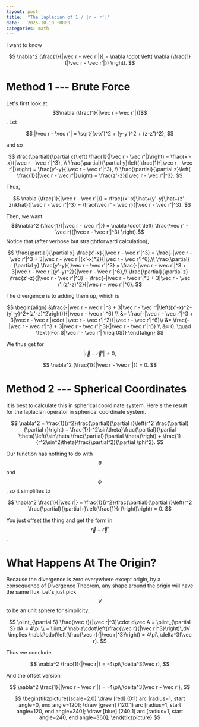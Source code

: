 ```yaml
---
layout: post
title:  "The laplacian of 1 / |r - r'|"
date:   2025-10-10 +0800
categories: math
---
```


I want to know 

$$
\nabla^2 (\frac{1}{|\vec r - \vec r'|}) = \nabla \cdot \left( \nabla (\frac{1}{|\vec r - \vec r'|}) \right).
$$


# Method 1 --- Brute Force

Let's first look at 
$$\nabla (\frac{1}{|\vec r - \vec r'|})$$. Let

$$
|\vec r - \vec r'| = \sqrt{(x-x')^2 + (y-y')^2 + (z-z')^2},
$$

and so

$$
\frac{\partial}{\partial x}\left( \frac{1}{|\vec r - \vec r'|}\right)
= \frac{x'-x}{|\vec r - \vec r'|^3}, \\
\frac{\partial}{\partial y}\left( \frac{1}{|\vec r - \vec r'|}\right)
= \frac{y'-y}{|\vec r - \vec r'|^3}, \\
\frac{\partial}{\partial z}\left( \frac{1}{|\vec r - \vec r'|}\right)
= \frac{z'-z}{|\vec r - \vec r'|^3}.
$$

Thus, 

$$
\nabla (\frac{1}{|\vec r - \vec r'|}) 
= \frac{(x'-x)\ihat+(y'-y)\jhat+(z'-z)\khat}{|\vec r - \vec r'|^3}
= \frac{\vec r' - \vec r}{|\vec r - \vec r'|^3}.
$$

Then, we want
$$\nabla^2 (\frac{1}{|\vec r - \vec r'|}) = \nabla \cdot \left( \frac{\vec r' - \vec r}{|\vec r - \vec r'|^3} \right).$$
Notice that (after verbose but straightforward calculation),

$$
\frac{\partial}{\partial x} \frac{x'-x}{|\vec r - \vec r'|^3} = \frac{-|\vec r - \vec r'|^3 + 3|\vec r - \vec r'|(x'-x)^2}{|\vec r - \vec r'|^6},\\
\frac{\partial}{\partial y} \frac{y'-y}{|\vec r - \vec r'|^3} = \frac{-|\vec r - \vec r'|^3 + 3|\vec r - \vec r'|(y'-y)^2}{|\vec r - \vec r'|^6},\\
\frac{\partial}{\partial z} \frac{z'-z}{|\vec r - \vec r'|^3} = \frac{-|\vec r - \vec r'|^3 + 3|\vec r - \vec r'|(z'-z)^2}{|\vec r - \vec r'|^6}.
$$

The divergence is to adding them up, which is

$$
\begin{align}
&\frac{-|\vec r - \vec r'|^3 + 3|\vec r - \vec r'|\left((x'-x)^2+(y'-y)^2+(z'-z)^2\right)}{|\vec r - \vec r'|^6} \\
&= \frac{-|\vec r - \vec r'|^3 + 3|\vec r - \vec r'|\cdot |\vec r - \vec r'|^2}{|\vec r - \vec r'|^6}\\
&= \frac{-|\vec r - \vec r'|^3 + 3|\vec r - \vec r'|^3}{|\vec r - \vec r'|^6} \\
&= 0. \quad \text{(For $|\vec r - \vec r'| \neq 0$)}
\end{align}
$$

We thus get for 
$$|\vec r - \vec r'| \neq 0,$$

$$
\nabla^2 (\frac{1}{|\vec r - \vec r'|}) = 0.
$$

# Method 2 --- Spherical Coordinates

It is best to calculate this in spherical coordinate system.
Here's the result for the laplacian operator in spherical coordinate system.

$$
\nabla^2 = \frac{1}{r^2}\frac{\partial}{\partial r}\left(r^2 \frac{\partial}{\partial r}\right) + \frac{1}{r^2\sin\theta}\frac{\partial}{\partial \theta}\left(\sin\theta \frac{\partial}{\partial \theta}\right) + \frac{1}{r^2\sin^2\theta}\frac{\partial^2}{\partial \phi^2}.
$$

Our function has nothing to do with $$\theta$$ and $$\phi$$, so it simplifies to

$$
\nabla^2 \frac{1}{|\vec r|} = \frac{1}{r^2}\frac{\partial}{\partial r}\left(r^2 \frac{\partial}{\partial r}\left(\frac{1}{r}\right)\right)
= 0.
$$

You just offset the thing and get the form in $$\vec r - \vec r'$$.

# What Happens At The Origin?

Because the divergence is zero everywhere except origin,
by a consequence of Divergence Theorem, any shape around the origin will have the same flux.
Let's just pick $$V$$ to be an unit sphere for simplicity.

$$
\oiint_{\partial S} \frac{\vec r}{|\vec r|^3}\cdot d\vec A
= \oiint_{\partial S} dA
= 4\pi \\
= \iiint_V \nabla\cdot\left(\frac{\vec r}{|\vec r|^3}\right)\,dV
\implies \nabla\cdot\left(\frac{\vec r}{|\vec r|^3}\right) = 4\pi\,\delta^3(\vec r).
$$

Thus we conclude

$$
\nabla^2 \frac{1}{|\vec r|} = -4\pi\,\delta^3(\vec r),
$$

And the offset version

$$
\nabla^2 \frac{1}{|\vec r - \vec r'|} = -4\pi\,\delta^3(\vec r - \vec r'),
$$


$$
\begin{tikzpicture}[scale=2.0]
  \draw [red] (0:1) arc [radius=1, start angle=0, end angle=120];
  \draw [green] (120:1) arc [radius=1, start angle=120, end angle=240];
  \draw [blue] (240:1) arc [radius=1, start angle=240, end angle=360];
\end{tikzpicture}
$$
